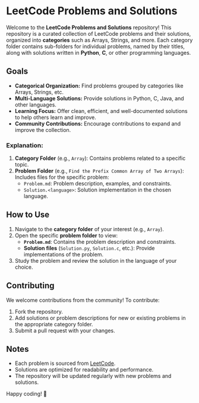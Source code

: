 # LeetCode Problems and Solutions

Welcome to the **LeetCode Problems and Solutions** repository! This repository is a curated collection of LeetCode problems and their solutions, organized into **categories** such as Arrays, Strings, and more. Each category folder contains sub-folders for individual problems, named by their titles, along with solutions written in **Python**, **C**, or other programming languages.


## Goals

- **Categorical Organization:** Find problems grouped by categories like Arrays, Strings, etc.
- **Multi-Language Solutions:** Provide solutions in Python, C, Java, and other languages.
- **Learning Focus:** Offer clean, efficient, and well-documented solutions to help others learn and improve.
- **Community Contributions:** Encourage contributions to expand and improve the collection.


### Explanation:
1. **Category Folder** (e.g., `Array`): Contains problems related to a specific topic.
2. **Problem Folder** (e.g., `Find the Prefix Common Array of Two Arrays`): Includes files for the specific problem:
   - `Problem.md`: Problem description, examples, and constraints.
   - `Solution.<language>`: Solution implementation in the chosen language.


## How to Use

1. Navigate to the **category folder** of your interest (e.g., `Array`).
2. Open the specific **problem folder** to view:
   - **`Problem.md`**: Contains the problem description and constraints.
   - **Solution files** (`Solution.py`, `Solution.c`, etc.): Provide implementations of the problem.
3. Study the problem and review the solution in the language of your choice.


## Contributing

We welcome contributions from the community! To contribute:

1. Fork the repository.
2. Add solutions or problem descriptions for new or existing problems in the appropriate category folder.
3. Submit a pull request with your changes.


## Notes

- Each problem is sourced from [LeetCode](https://leetcode.com).
- Solutions are optimized for readability and performance.
- The repository will be updated regularly with new problems and solutions.


Happy coding! 🚀

